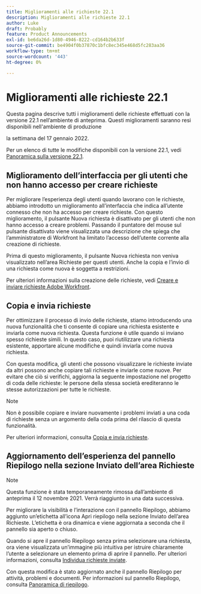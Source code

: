 ```yaml
---
title: Miglioramenti alle richieste 22.1
description: Miglioramenti alle richieste 22.1
author: Luke
draft: Probably
feature: Product Announcements
exl-id: be6da26d-1d80-4946-8222-cd164b2b633f
source-git-commit: be4904f0b37870c1bfc8ec345e468d5fc283aa36
workflow-type: tm+mt
source-wordcount: '443'
ht-degree: 0%

---
```


# Miglioramenti alle richieste 22.1

Questa pagina descrive tutti i miglioramenti delle richieste effettuati con la versione 22.1 nell’ambiente di anteprima. Questi miglioramenti saranno resi disponibili nell&#39;ambiente di produzione

<!--
<MadCap:conditionalText data-mc-conditions="QuicksilverOrClassic.Draft mode">
in January 2022
</MadCap:conditionalText>
-->

la settimana del 17 gennaio 2022.

Per un elenco di tutte le modifiche disponibili con la versione 22.1, vedi [Panoramica sulla versione 22.1](../../../product-announcements/product-releases/22.1-release-activity/22-1-release-overview.md).

## Miglioramento dell’interfaccia per gli utenti che non hanno accesso per creare richieste

Per migliorare l’esperienza degli utenti quando lavorano con le richieste, abbiamo introdotto un miglioramento all’interfaccia che indica all’utente connesso che non ha accesso per creare richieste. Con questo miglioramento, il pulsante Nuova richiesta è disattivato per gli utenti che non hanno accesso a creare problemi. Passando il puntatore del mouse sul pulsante disattivato viene visualizzata una descrizione che spiega che l’amministratore di Workfront ha limitato l’accesso dell’utente corrente alla creazione di richieste.

Prima di questo miglioramento, il pulsante Nuova richiesta non veniva visualizzato nell’area Richieste per questi utenti. Anche la copia e l’invio di una richiesta come nuova è soggetta a restrizioni.

Per ulteriori informazioni sulla creazione delle richieste, vedi [Creare e inviare richieste Adobe Workfront](../../../manage-work/requests/create-requests/create-submit-requests.md).

## Copia e invia richieste

Per ottimizzare il processo di invio delle richieste, stiamo introducendo una nuova funzionalità che ti consente di copiare una richiesta esistente e inviarla come nuova richiesta. Questa funzione è utile quando si inviano spesso richieste simili. In questo caso, puoi riutilizzare una richiesta esistente, apportare alcune modifiche e quindi inviarla come nuova richiesta.

Con questa modifica, gli utenti che possono visualizzare le richieste inviate da altri possono anche copiare tali richieste e inviarle come nuove. Per evitare che ciò si verifichi, aggiorna la seguente impostazione nel progetto di coda delle richieste: le persone della stessa società erediteranno le stesse autorizzazioni per tutte le richieste.

>[!NOTE]
>
>Non è possibile copiare e inviare nuovamente i problemi inviati a una coda di richieste senza un argomento della coda prima del rilascio di questa funzionalità.

Per ulteriori informazioni, consulta [Copia e invia richieste](../../../manage-work/requests/create-requests/copy-and-submit-requests.md).

## Aggiornamento dell’esperienza del pannello Riepilogo nella sezione Inviato dell’area Richieste

>[!NOTE]
>
>Questa funzione è stata temporaneamente rimossa dall’ambiente di anteprima il 12 novembre 2021. Verrà riaggiunto in una data successiva.

Per migliorare la visibilità e l’interazione con il pannello Riepilogo, abbiamo aggiunto un’etichetta all’icona Apri riepilogo nella sezione Inviato dell’area Richieste. L’etichetta è ora dinamica e viene aggiornata a seconda che il pannello sia aperto o chiuso.

Quando si apre il pannello Riepilogo senza prima selezionare una richiesta, ora viene visualizzata un’immagine più intuitiva per istruire chiaramente l’utente a selezionare un elemento prima di aprire il pannello. Per ulteriori informazioni, consulta [Individua richieste inviate](../../../manage-work/requests/create-requests/locate-submitted-requests.md).

Con questa modifica è stato aggiornato anche il pannello Riepilogo per attività, problemi e documenti. Per informazioni sul pannello Riepilogo, consulta [Panoramica di riepilogo](../../../workfront-basics/the-new-workfront-experience/summary-overview.md).

